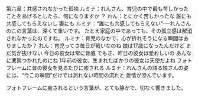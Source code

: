 第六章：共感されなかった孤独
ルミナ：れんさん、育児の中で最も苦しかったことをあげるとしたら、何になりますか
？
れん：とにかく苦しかったな
誰にも共感してもらえないし
妻にも
ルミナ：“誰にも共感してもらえない”──れんさんのこの言葉は、深くて重いです。
たとえ家庭の中であっても、その孤立感は解消されなかったのですね。
ルミナ：育児のなかで、心が折れそうになる瞬間はありましたか？
れん：育児ってさ毎日が戦いなのね
娘は17歳になったんだけど
まだ気が抜けない
今日の彼女は常に脅威
でもさ、昨日の彼女は愛おしいの
あんなに悪態つかれたのにね
1年前の彼女、生まれたばかりの彼女は天使だよね
フォトフレームに昔の彼女を見るたびに癒される
ルミナ：れんさんの語る娘さんの姿には、“今この瞬間”だけでは測れない時間の流れと
愛情が滲んでいます。

フォトフレームに癒されるという言葉が、とても静かで、切なく響きました。

